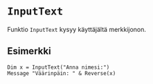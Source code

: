 `InputText`
==========

Funktio `InputText` kysyy käyttäjältä merkkijonon.

Esimerkki
----------

    Dim x = InputText("Anna nimesi:")
    Message "Väärinpäin: " & Reverse(x)